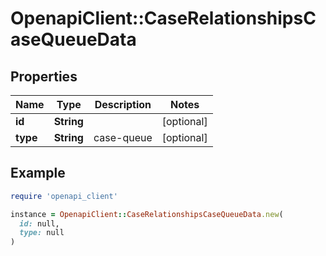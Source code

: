 # OpenapiClient::CaseRelationshipsCaseQueueData

## Properties

| Name | Type | Description | Notes |
| ---- | ---- | ----------- | ----- |
| **id** | **String** |  | [optional] |
| **type** | **String** | case-queue | [optional] |

## Example

```ruby
require 'openapi_client'

instance = OpenapiClient::CaseRelationshipsCaseQueueData.new(
  id: null,
  type: null
)
```

